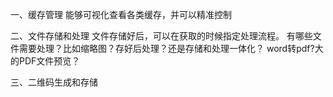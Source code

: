 一、缓存管理
能够可视化查看各类缓存，并可以精准控制

二、文件存储和处理
文件存储好后，可以在获取的时候指定处理流程。
有哪些文件需要处理？比如缩略图？存好后处理？还是存储和处理一体化？
word转pdf?大的PDF文件预览？

三、二维码生成和存储